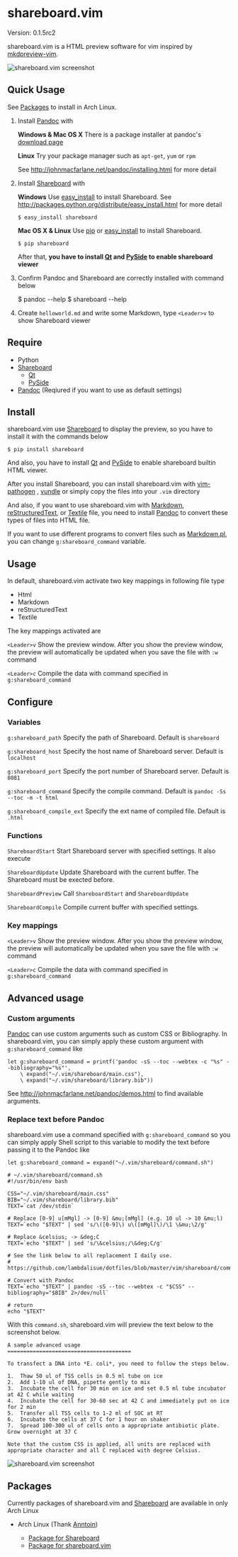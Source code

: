 shareboard.vim
=============================================================================

Version:   0.1.5rc2

shareboard.vim is a HTML preview software for vim inspired by [mkdpreview-vim][].

![shareboard.vim screenshot](static/screenshot001.png "Screenshot")

[mkdpreview-vim]: https://github.com/mattn/mkdpreview-vim


Quick Usage
-----------------------------------------------------------------------------
See [Packages](#packages) to install in Arch Linux.

1.  Install [Pandoc][] with

    **Windows & Mac OS X**
    There is a package installer at pandoc's
    [download page](http://code.google.com/p/pandoc/downloads/list)

    **Linux**
    Try your package manager such as `apt-get`, `yum` or `rpm`

    See http://johnmacfarlane.net/pandoc/installing.html for more detail

2.  Install [Shareboard][] with

    **Windows**
    Use [easy_install][] to install Shareboard. See
    http://packages.python.org/distribute/easy_install.html for more detail

        $ easy_install shareboard

    **Mac OS X & Linux**
    Use [pip][] or [easy_install][] to install Shareboard.

        $ pip shareboard

    After that, **you have to install [Qt][] and [PySide][] to enable shareboard viewer**

3.  Confirm Pandoc and Shareboard are correctly installed with command below

    $ pandoc --help
    $ shareboard --help

4.  Create `helloworld.md` and write some Markdown, type `<Leader>v` to show
    Shareboard viewer

[easy_install]: http://packages.python.org/distribute/easy_install.html
[pip]: http://www.pip-installer.org/en/latest/
[Qt]: http://qt.digia.com/
[PySide]: http://qt-project.org/wiki/PySide


Require
-----------------------------------------------------------------------------
-   Python
-   [Shareboard][]
    -   [Qt][]
    -   [PySide][]
-   [Pandoc][] (Reqiured if you want to use as default settings)

Install
-----------------------------------------------------------------------------

shareboard.vim use [Shareboard][] to display the preview, so you have to install
it with the commands below

    $ pip install shareboard

And also, you have to install [Qt][] and [PySide][] to enable shareboard
builtin HTML viewer.

After you install Shareboard, you can install shareboard.vim with [vim-pathogen][]
, [vundle][] or simply copy the files into your `.vim` directory

And also, if you want to use shareboard.vim with [Markdown][],
[reStructuredText][], or [Textile][] file, you need to install [Pandoc][] to
convert these types of files into HTML file.

If you want to use different programs to convert files such as [Markdown.pl][],
you can change `g:shareboard_command` variable.

[Shareboard]: https://github.com/lambdalisue/Shareboard
[vim-pathogen]: https://github.com/tpope/vim-pathogen
[vundle]: https://github.com/gmarik/vundle
[Markdown]: http://daringfireball.net/projects/markdown/
[reStructuredText]: http://docutils.sourceforge.net/rst.html
[Textile]: http://textile.thresholdstate.com/
[Pandoc]: http://johnmacfarlane.net/pandoc/
[Markdown.pl]: http://search.cpan.org/~sekimura/Text-Markdown-Discount-0.04/xt/MarkdownXS.pl

Usage
-----------------------------------------------------------------------------

In default, shareboard.vim activate two key mappings in following file type

-   Html
-   Markdown
-   reStructuredText
-   Textile

The key mappings activated are

`<Leader>v`
Show the preview window. After you show the preview window, the preview
will automatically be updated when you save the file with `:w` command

`<Leader>c`
Compile the data with command specified in `g:shareboard_command`


Configure
-----------------------------------------------------------------------------

### Variables

`g:shareboard_path`
Specify the path of Shareboard. Default is `shareboard`

`g:shareboard_host`
Specify the host name of Shareboard server. Default is `localhost`

`g:shareboard_port`
Specify the port number of Shareboard server. Default is `8081`

`g:shareboard_command`
Specify the compile command. Default is `pandoc -Ss --toc -m -t html`

`g:shareboard_compile_ext`
Specify the ext name of compiled file. Default is `.html`


### Functions

`ShareboardStart`
Start Shareboard server with specified settings. It also execute

`ShareboardUpdate`
Update Shareboard with the current buffer. The Shareboard must be exected
before.

`ShareboardPreview`
Call `ShareboardStart` and `ShareboardUpdate`

`ShareboardCompile`
Compile current buffer with specified settings.


### Key mappings

`<Leader>v`
Show the preview window. After you show the preview window, the preview
will automatically be updated when you save the file with `:w` command

`<Leader>c`
Compile the data with command specified in `g:shareboard_command`


Advanced usage
-----------------------------------------------------------------------------

### Custom arguments
[Pandoc][] can use custom arguments such as custom CSS or Bibliography.
In shareboard.vim, you can simply apply these custom argument with
`g:shareboard_command` like

    let g:shareboard_command = printf('pandoc -sS --toc --webtex -c "%s" --bibliography="%s"',
        \ expand("~/.vim/shareboard/main.css"),
        \ expand("~/.vim/shareboard/library.bib"))

See http://johnmacfarlane.net/pandoc/demos.html to find available arguments.


### Replace text before Pandoc
shareboard.vim use a command specified with `g:shareboard_command` so you can
simply apply Shell script to this variable to modify the text before passing it
to the Pandoc like

    let g:shareboard_command = expand("~/.vim/shareboard/command.sh")

    # ~/.vim/shareboard/command.sh
    #!/usr/bin/env bash

    CSS="~/.vim/shareboard/main.css"
    BIB="~/.vim/shareboard/library.bib"
    TEXT=`cat /dev/stdin`

    # Replace [0-9] u[mMgl] -> [0-9] &mu;[mMgl] (e.g. 10 ul -> 10 &mu;l)
    TEXT=`echo "$TEXT" | sed 's/\([0-9]\) u\([mMgl]\)/\1 \&mu;\2/g'

    # Replace &celsius; -> &deg;C
    TEXT=`echo "$TEXT" | sed 's/\&celsius;/\&deg;C/g'

    # See the link below to all replacement I daily use.
    # https://github.com/lambdalisue/dotfiles/blob/master/vim/shareboard/command.sh

    # Convert with Pandoc
    TEXT=`echo "$TEXT" | pandoc -sS --toc --webtex -c "$CSS" --bibliography="$BIB" 2>/dev/null`

    # return
    echo "$TEXT"

With this `command.sh`, shareboard.vim will preview the text below to the screenshot below.

    A sample advanced usage
    =======================================

    To transfect a DNA into *E. coli*, you need to follow the steps below.

    1.  Thaw 50 ul of TSS cells in 0.5 ml tube on ice
    2.  Add 1-10 ul of DNA, pipette gently to mix
    3.  Incubate the cell for 30 min on ice and set 0.5 ml tube incubator at 42 C while waiting
    4.  Incubate the cell for 30-60 sec at 42 C and immediately put on ice for 2 min
    5.  Transfer all TSS cells to 1-2 ml of SOC at RT
    6.  Incubate the cells at 37 C for 1 hour on shaker
    7.  Spread 100-300 ul of cells onto a appropriate antibiotic plate. Grow overnight at 37 C

    Note that the custom CSS is applied, all units are replaced with appropriate character and all C replaced with degree Celsius.

![shareboard.vim screenshot](static/screenshot002.png "Screenshot")


Packages
----------------------------------------------------------------------------
Currently packages of shareboard.vim and [Shareboard][] are available in only
Arch Linux

-   Arch Linux (Thank [Anntoin](https://github.com/lambdalisue/shareboard.vim/issues/1#issuecomment-13129299))

    -   [Package for Shareboard](https://aur.archlinux.org/packages/python2-shareboard-git/)
    -   [Package for shareboard.vim](https://aur.archlinux.org/packages/vim-shareboard-git/)
